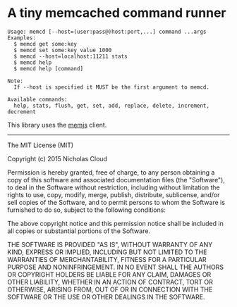 # A tiny memcached command runner

```
Usage: memcd [--host=(user:pass@)host:port,...] command ...args
Examples:
  $ memcd get some:key
  $ memcd set some:key value 1000
  $ memcd --host=localhost:11211 stats
  $ memcd help
  $ memcd help [command]

Note:
  If --host is specified it MUST be the first argument to memcd.

Available commands:
  help, stats, flush, get, set, add, replace, delete, increment, decrement
```

This library uses the [memjs](http://amitlevy.com/projects/memjs/) client.

----

The MIT License (MIT)

Copyright (c) 2015 Nicholas Cloud

Permission is hereby granted, free of charge, to any person obtaining a copy
of this software and associated documentation files (the "Software"), to deal
in the Software without restriction, including without limitation the rights
to use, copy, modify, merge, publish, distribute, sublicense, and/or sell
copies of the Software, and to permit persons to whom the Software is
furnished to do so, subject to the following conditions:

The above copyright notice and this permission notice shall be included in
all copies or substantial portions of the Software.

THE SOFTWARE IS PROVIDED "AS IS", WITHOUT WARRANTY OF ANY KIND, EXPRESS OR
IMPLIED, INCLUDING BUT NOT LIMITED TO THE WARRANTIES OF MERCHANTABILITY,
FITNESS FOR A PARTICULAR PURPOSE AND NONINFRINGEMENT. IN NO EVENT SHALL THE
AUTHORS OR COPYRIGHT HOLDERS BE LIABLE FOR ANY CLAIM, DAMAGES OR OTHER
LIABILITY, WHETHER IN AN ACTION OF CONTRACT, TORT OR OTHERWISE, ARISING FROM,
OUT OF OR IN CONNECTION WITH THE SOFTWARE OR THE USE OR OTHER DEALINGS IN
THE SOFTWARE.
